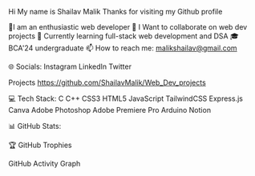 Hi My name is Shailav Malik
Thanks for visiting my Github profile

💫I am an enthusiastic web developer
👯 I Want to collaborate on web dev projects
🌱 Currently learning full-stack web development and DSA
🎓 BCA'24 undergraduate
📫 How to reach me: malikshailav@gmail.com


🌐 Socials:
Instagram LinkedIn Twitter


Projects
https://github.com/ShailavMalik/Web_Dev_projects




💻 Tech Stack:
C C++ CSS3 HTML5 JavaScript TailwindCSS Express.js Canva Adobe Photoshop Adobe Premiere Pro Arduino Notion




📊 GitHub Stats:




🏆 GitHub Trophies



GitHub Activity Graph

